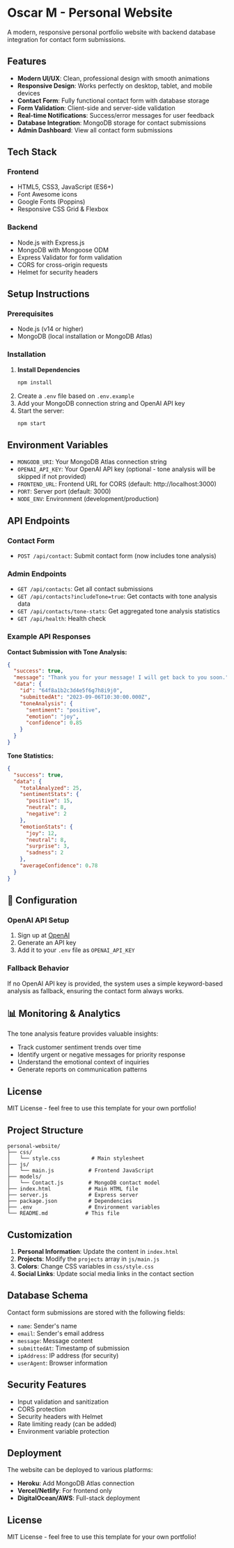 # Oscar M - Personal Website

A modern, responsive personal portfolio website with backend database integration for contact form submissions.

## Features

- **Modern UI/UX**: Clean, professional design with smooth animations
- **Responsive Design**: Works perfectly on desktop, tablet, and mobile devices
- **Contact Form**: Fully functional contact form with database storage
- **Form Validation**: Client-side and server-side validation
- **Real-time Notifications**: Success/error messages for user feedback
- **Database Integration**: MongoDB storage for contact submissions
- **Admin Dashboard**: View all contact form submissions

## Tech Stack

### Frontend
- HTML5, CSS3, JavaScript (ES6+)
- Font Awesome icons
- Google Fonts (Poppins)
- Responsive CSS Grid & Flexbox

### Backend
- Node.js with Express.js
- MongoDB with Mongoose ODM
- Express Validator for form validation
- CORS for cross-origin requests
- Helmet for security headers

## Setup Instructions

### Prerequisites
- Node.js (v14 or higher)
- MongoDB (local installation or MongoDB Atlas)

### Installation

1. **Install Dependencies**
   ```bash
   npm install
   ```
3. Create a `.env` file based on `.env.example`
4. Add your MongoDB connection string and OpenAI API key
5. Start the server:
   ```bash
   npm start
   ```

## Environment Variables

- `MONGODB_URI`: Your MongoDB Atlas connection string
- `OPENAI_API_KEY`: Your OpenAI API key (optional - tone analysis will be skipped if not provided)
- `FRONTEND_URL`: Frontend URL for CORS (default: http://localhost:3000)
- `PORT`: Server port (default: 3000)
- `NODE_ENV`: Environment (development/production)

## API Endpoints

### Contact Form
- `POST /api/contact`: Submit contact form (now includes tone analysis)

### Admin Endpoints
- `GET /api/contacts`: Get all contact submissions
- `GET /api/contacts?includeTone=true`: Get contacts with tone analysis data
- `GET /api/contacts/tone-stats`: Get aggregated tone analysis statistics
- `GET /api/health`: Health check

### Example API Responses

**Contact Submission with Tone Analysis:**
```json
{
  "success": true,
  "message": "Thank you for your message! I will get back to you soon.",
  "data": {
    "id": "64f8a1b2c3d4e5f6g7h8i9j0",
    "submittedAt": "2023-09-06T10:30:00.000Z",
    "toneAnalysis": {
      "sentiment": "positive",
      "emotion": "joy",
      "confidence": 0.85
    }
  }
}
```

**Tone Statistics:**
```json
{
  "success": true,
  "data": {
    "totalAnalyzed": 25,
    "sentimentStats": {
      "positive": 15,
      "neutral": 8,
      "negative": 2
    },
    "emotionStats": {
      "joy": 12,
      "neutral": 8,
      "surprise": 3,
      "sadness": 2
    },
    "averageConfidence": 0.78
  }
}
```

## 🔧 Configuration

### OpenAI API Setup
1. Sign up at [OpenAI](https://platform.openai.com/)
2. Generate an API key
3. Add it to your `.env` file as `OPENAI_API_KEY`

### Fallback Behavior
If no OpenAI API key is provided, the system uses a simple keyword-based analysis as fallback, ensuring the contact form always works.

## 📊 Monitoring & Analytics

The tone analysis feature provides valuable insights:
- Track customer sentiment trends over time
- Identify urgent or negative messages for priority response
- Understand the emotional context of inquiries
- Generate reports on communication patterns

## License

MIT License - feel free to use this template for your own portfolio!

## Project Structure

```
personal-website/
├── css/
│   └── style.css          # Main stylesheet
├── js/
│   └── main.js           # Frontend JavaScript
├── models/
│   └── Contact.js        # MongoDB contact model
├── index.html            # Main HTML file
├── server.js             # Express server
├── package.json          # Dependencies
├── .env                  # Environment variables
└── README.md            # This file
```

## Customization

1. **Personal Information**: Update the content in `index.html`
2. **Projects**: Modify the `projects` array in `js/main.js`
3. **Colors**: Change CSS variables in `css/style.css`
4. **Social Links**: Update social media links in the contact section

## Database Schema

Contact form submissions are stored with the following fields:
- `name`: Sender's name
- `email`: Sender's email address
- `message`: Message content
- `submittedAt`: Timestamp of submission
- `ipAddress`: IP address (for security)
- `userAgent`: Browser information

## Security Features

- Input validation and sanitization
- CORS protection
- Security headers with Helmet
- Rate limiting ready (can be added)
- Environment variable protection

## Deployment

The website can be deployed to various platforms:
- **Heroku**: Add MongoDB Atlas connection
- **Vercel/Netlify**: For frontend only
- **DigitalOcean/AWS**: Full-stack deployment

## License

MIT License - feel free to use this template for your own portfolio!
